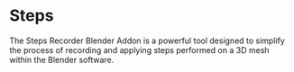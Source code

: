 # Steps
The Steps Recorder Blender Addon is a powerful tool designed to simplify the process of recording and applying steps performed on a 3D mesh within the Blender software.
